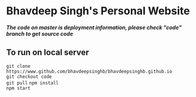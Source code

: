 # Bhavdeep Singh's Personal Website

***The code on master is deployment information, please check "code" branch to get source code***

## To run on local server ##
`git clone https://www.github.com/bhavdeepsinghb/bhavdeepsinghb.github.io`  
`git checkout code`  
`git pull`
`npm install`  
`npm start`  

